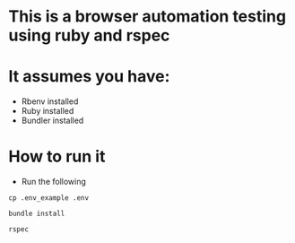 # This is a browser automation testing using ruby and rspec
# It assumes you have:
- Rbenv installed
- Ruby installed
- Bundler installed

# How to run it
- Run the following

```
cp .env_example .env
```
```
bundle install
```
```
rspec
```
